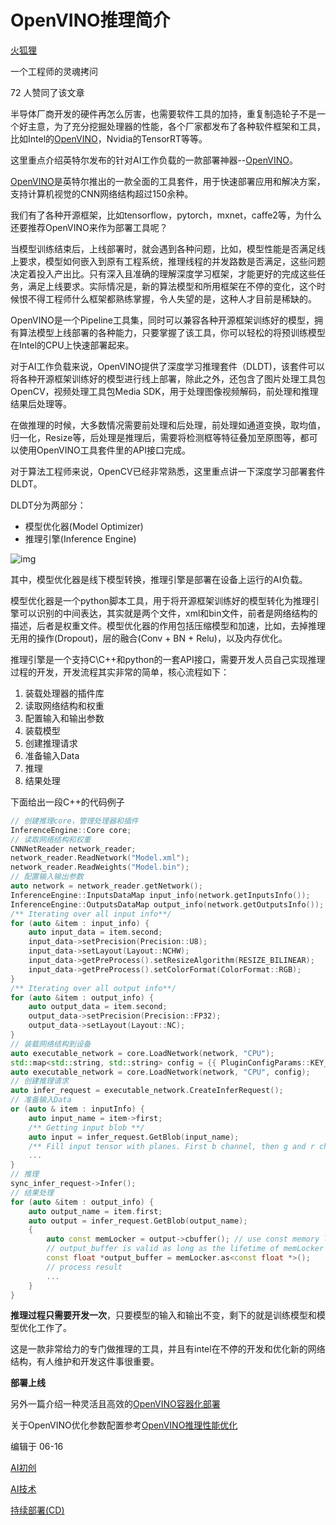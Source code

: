 # OpenVINO推理简介
[火狐狸](https://www.zhihu.com/people/zzhhccqq)

一个工程师的灵魂拷问

72 人赞同了该文章

半导体厂商开发的硬件再怎么厉害，也需要软件工具的加持，重复制造轮子不是一个好主意，为了充分挖掘处理器的性能，各个厂家都发布了各种软件框架和工具，比如Intel的[OpenVINO](https://link.zhihu.com/?target=https%3A//software.intel.com/en-us/openvino-toolkit)，Nvidia的TensorRT等等。

这里重点介绍英特尔发布的针对AI工作负载的一款部署神器--[OpenVINO](https://link.zhihu.com/?target=https%3A//software.intel.com/en-us/openvino-toolkit)。

[OpenVINO](https://link.zhihu.com/?target=https%3A//software.intel.com/en-us/openvino-toolkit)是英特尔推出的一款全面的工具套件，用于快速部署应用和解决方案，支持计算机视觉的CNN网络结构超过150余种。

我们有了各种开源框架，比如tensorflow，pytorch，mxnet，caffe2等，为什么还要推荐OpenVINO来作为部署工具呢？

当模型训练结束后，上线部署时，就会遇到各种问题，比如，模型性能是否满足线上要求，模型如何嵌入到原有工程系统，推理线程的并发路数是否满足，这些问题决定着投入产出比。只有深入且准确的理解深度学习框架，才能更好的完成这些任务，满足上线要求。实际情况是，新的算法模型和所用框架在不停的变化，这个时候恨不得工程师什么框架都熟练掌握，令人失望的是，这种人才目前是稀缺的。

OpenVINO是一个Pipeline工具集，同时可以兼容各种开源框架训练好的模型，拥有算法模型上线部署的各种能力，只要掌握了该工具，你可以轻松的将预训练模型在Intel的CPU上快速部署起来。

对于AI工作负载来说，OpenVINO提供了深度学习推理套件（DLDT)，该套件可以将各种开源框架训练好的模型进行线上部署，除此之外，还包含了图片处理工具包OpenCV，视频处理工具包Media SDK，用于处理图像视频解码，前处理和推理结果后处理等。

在做推理的时候，大多数情况需要前处理和后处理，前处理如通道变换，取均值，归一化，Resize等，后处理是推理后，需要将检测框等特征叠加至原图等，都可以使用OpenVINO工具套件里的API接口完成。

对于算法工程师来说，OpenCV已经非常熟悉，这里重点讲一下深度学习部署套件DLDT。

DLDT分为两部分：

- 模型优化器(Model Optimizer)
- 推理引擎(Inference Engine)

![img](https://pic1.zhimg.com/80/v2-a06a49371487373a3ba740b621706c08_1440w.jpg)

其中，模型优化器是线下模型转换，推理引擎是部署在设备上运行的AI负载。

模型优化器是一个python脚本工具，用于将开源框架训练好的模型转化为推理引擎可以识别的中间表达，其实就是两个文件，xml和bin文件，前者是网络结构的描述，后者是权重文件。模型优化器的作用包括压缩模型和加速，比如，去掉推理无用的操作(Dropout)，层的融合(Conv + BN + Relu)，以及内存优化。

推理引擎是一个支持C\C++和python的一套API接口，需要开发人员自己实现推理过程的开发，开发流程其实非常的简单，核心流程如下：

1. 装载处理器的插件库
2. 读取网络结构和权重
3. 配置输入和输出参数
4. 装载模型
5. 创建推理请求
6. 准备输入Data
7. 推理
8. 结果处理

下面给出一段C++的代码例子

```cpp
// 创建推理core，管理处理器和插件
InferenceEngine::Core core;
// 读取网络结构和权重
CNNNetReader network_reader;
network_reader.ReadNetwork("Model.xml");
network_reader.ReadWeights("Model.bin");
// 配置输入输出参数
auto network = network_reader.getNetwork();
InferenceEngine::InputsDataMap input_info(network.getInputsInfo());
InferenceEngine::OutputsDataMap output_info(network.getOutputsInfo());
/** Iterating over all input info**/
for (auto &item : input_info) {
    auto input_data = item.second;
    input_data->setPrecision(Precision::U8);
    input_data->setLayout(Layout::NCHW);
    input_data->getPreProcess().setResizeAlgorithm(RESIZE_BILINEAR);
    input_data->getPreProcess().setColorFormat(ColorFormat::RGB);
}
/** Iterating over all output info**/
for (auto &item : output_info) {
    auto output_data = item.second;
    output_data->setPrecision(Precision::FP32);
    output_data->setLayout(Layout::NC);
}
// 装载网络结构到设备
auto executable_network = core.LoadNetwork(network, "CPU");
std::map<std::string, std::string> config = {{ PluginConfigParams::KEY_PERF_COUNT, PluginConfigParams::YES }};
auto executable_network = core.LoadNetwork(network, "CPU", config);
// 创建推理请求
auto infer_request = executable_network.CreateInferRequest();
// 准备输入Data
or (auto & item : inputInfo) {
    auto input_name = item->first;
    /** Getting input blob **/
    auto input = infer_request.GetBlob(input_name);
    /** Fill input tensor with planes. First b channel, then g and r channels **/
    ...
}
// 推理
sync_infer_request->Infer();
// 结果处理
for (auto &item : output_info) {
    auto output_name = item.first;
    auto output = infer_request.GetBlob(output_name);
    {
        auto const memLocker = output->cbuffer(); // use const memory locker
        // output_buffer is valid as long as the lifetime of memLocker
        const float *output_buffer = memLocker.as<const float *>();
        // process result
        ...
    }
}
```

**推理过程只需要开发一次**，只要模型的输入和输出不变，剩下的就是训练模型和模型优化工作了。

这是一款非常给力的专门做推理的工具，并且有intel在不停的开发和优化新的网络结构，有人维护和开发这件事很重要。

**部署上线**

另外一篇介绍一种灵活且高效的[OpenVINO容器化部署](https://zhuanlan.zhihu.com/p/102107664)

关于OpenVINO优化参数配置参考[OpenVINO推理性能优化](https://zhuanlan.zhihu.com/p/133508719)

编辑于 06-16

[AI初创](https://www.zhihu.com/topic/20089132)

[AI技术](https://www.zhihu.com/topic/20106982)

[持续部署(CD)](https://www.zhihu.com/topic/20001579)